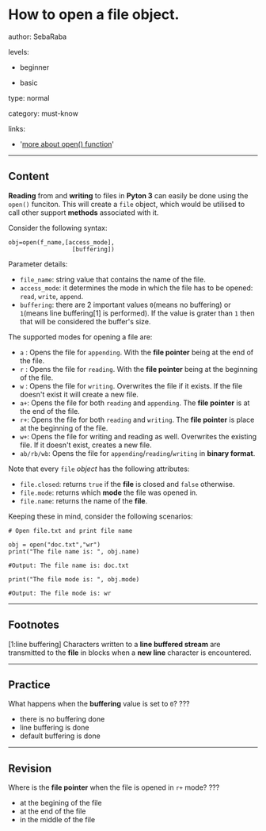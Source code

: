 # How to open a file object.
author: SebaRaba

levels:

  - beginner

  - basic

type: normal

category: must-know

links:

  - '[more about open() function](https://www.tutorialspoint.com/python3/python_files_io.htm)'

---
## Content

**Reading** from and **writing** to files in **Pyton 3** can easily be done using the `open()` funciton. This will create a `file` object, which would be utilised to call other support **methods** associated with it.

Consider the following syntax:

```
obj=open(f_name,[access_mode],
                  [buffering])
```

Parameter details:

- `file_name`: string value that contains the name of the file.
- `access_mode`: it determines the mode in which the file has to be opened: `read`, `write`, `append`.
- `buffering`: there are 2 important values `0`(means no buffering) or `1`(means line buffering[1] is performed). If the value is grater than `1` then that will be considered the buffer's size.

The supported modes for opening a file are:

- `a` : Opens the file for `appending`. With the **file pointer** being at the end of the file.
- `r` : Opens the file for `reading`. With the **file pointer** being at the beginning of the file.
- `w` : Opens the file for `writing`. Overwrites the file if it exists. If the file doesn't exist it will create a new file.
- `a+`: Opens the file for both `reading` and `appending`. The **file pointer** is at the end of the file.
- `r+`: Opens the file for both `reading` and `writing`. The **file pointer** is place at the beginning of the file.
- `w+`: Opens the file for writing and reading as well. Overwrites the existing file. If it doesn't exist, creates a new file.
- `ab/rb/wb`: Opens the file for `appending`/`reading`/`writing` in **binary format**.

Note that every `file` *object* has the following attributes:

- `file.closed`: returns `true` if the **file** is closed and `false` otherwise.
- `file.mode`: returns which **mode** the file was opened in.
- `file.name`: returns the name of the **file**.

Keeping these in mind, consider the following scenarios:

```
# Open file.txt and print file name

obj = open("doc.txt","wr")
print("The file name is: ", obj.name)

#Output: The file name is: doc.txt

print("The file mode is: ", obj.mode)

#Output: The file mode is: wr
```

---
## Footnotes

[1:line buffering]
Characters written to a **line buffered stream** are transmitted to the **file** in blocks when a **new line** character is encountered.

---
## Practice

What happens when the **buffering** value is set to `0`?
???

* there is no buffering done
* line buffering is done
* default buffering is done

---
## Revision

Where is the **file pointer** when the file is opened in `r+` mode?
???

* at the begining of the file
* at the end of the file
* in the middle of the file
